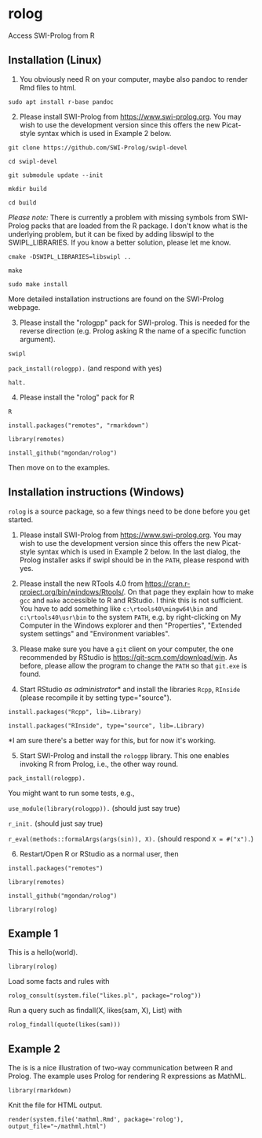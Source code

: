 # rolog
Access SWI-Prolog from R

## Installation (Linux)

1. You obviously need R on your computer, maybe also pandoc to render Rmd files to html.

`sudo apt install r-base pandoc`

2. Please install SWI-Prolog from https://www.swi-prolog.org. You may wish to use the development version since this offers the new Picat-style syntax which is used in Example 2 below. 

`git clone https://github.com/SWI-Prolog/swipl-devel`

`cd swipl-devel`

`git submodule update --init`

`mkdir build`

`cd build`

_Please note:_ There is currently a problem with missing symbols from SWI-Prolog packs that are loaded from the R package. I don't know what is the underlying problem, but it can be fixed by adding libswipl to the SWIPL_LIBRARIES. If you know a better solution, please let me know.

`cmake -DSWIPL_LIBRARIES=libswipl ..`

`make`

`sudo make install`

More detailed installation instructions are found on the SWI-Prolog webpage.

3. Please install the "rologpp" pack for SWI-prolog. This is needed for the reverse direction (e.g. Prolog asking R the name of a specific function argument).

`swipl`

`pack_install(rologpp).` (and respond with yes)

`halt.`

4. Please install the "rolog" pack for R

`R`

`install.packages("remotes", "rmarkdown")`

`library(remotes)`

`install_github("mgondan/rolog")`

Then move on to the examples.

## Installation instructions (Windows)

`rolog` is a source package, so a few things need to be done before you get started.

1. Please install SWI-Prolog from https://www.swi-prolog.org. You may wish to use the development version since this offers the new Picat-style syntax which is used in Example 2 below. In the last dialog, the Prolog installer asks if swipl should be in the `PATH`, please respond with yes.

2. Please install the new RTools 4.0 from https://cran.r-project.org/bin/windows/Rtools/. On that page they explain how to make `gcc` and `make` accessible to R and RStudio. I think this is not sufficient. You have to add something like `c:\rtools40\mingw64\bin` and `c:\rtools40\usr\bin` to the system `PATH`, e.g. by right-clicking on My Computer in the Windows explorer and then "Properties", "Extended system settings" and "Environment variables".

3. Please make sure you have a `git` client on your computer, the one recommended by RStudio is https://git-scm.com/download/win. As before, please allow the program to change the `PATH` so that `git.exe` is found.

4. Start RStudio _as administrator_* and install the libraries `Rcpp`, `RInside` (please recompile it by setting type="source").

`install.packages("Rcpp", lib=.Library)`

`install.packages("RInside", type="source", lib=.Library)`

*I am sure there's a better way for this, but for now it's working.

5. Start SWI-Prolog and install the `rologpp` library. This one enables invoking R from Prolog, i.e., the other way round.

`pack_install(rologpp).`

You might want to run some tests, e.g.,

`use_module(library(rologpp)).` (should just say true)

`r_init.` (should just say true)

`r_eval(methods::formalArgs(args(sin)), X).` (should respond `X = #("x").`)

6. Restart/Open R or RStudio as a normal user, then 

`install.packages("remotes")`

`library(remotes)`

`install_github("mgondan/rolog")`

`library(rolog)`

## Example 1

This is a hello(world).

`library(rolog)`

Load some facts and rules with 

`rolog_consult(system.file("likes.pl", package="rolog"))`

Run a query such as findall(X, likes(sam, X), List) with 

`rolog_findall(quote(likes(sam)))`

## Example 2

The is is a nice illustration of two-way communication between R and Prolog. The example uses Prolog for rendering R expressions as MathML.

`library(rmarkdown)`

Knit the file for HTML output. 

`render(system.file('mathml.Rmd', package='rolog'), output_file="~/mathml.html")`
